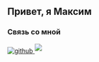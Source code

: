 ## Привет, я Максим  
  






### Связь со мной  

<a href="https://t.me/MVFedchenko">
<img src=https://img.shields.io/badge/Telegram-2CA5E0?&style=for-the-badge&logo=telegram&logoColor=white alt=github style="margin-bottom: 5px;" />
</a>

<a href="https://vk.com/51mvfedchenko">
<img src=https://img.shields.io/badge/-Vkontakte-003f5c?style=for-the-badge&logo=Vk style="margin-bottom: 5px;" />
</a>  

